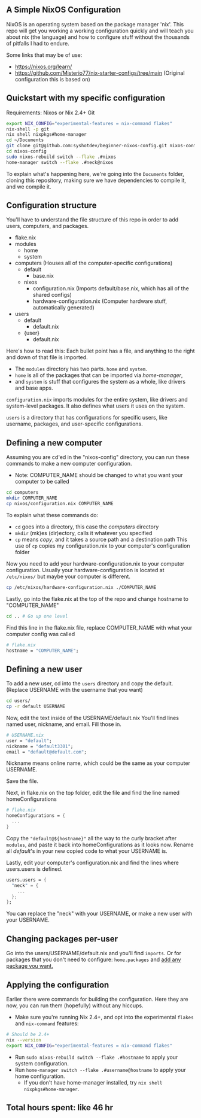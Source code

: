 ## A Simple NixOS Configuration

NixOS is an operating system based on the package manager 'nix'.
This repo will get you working a working configuration quickly and will teach you 
about nix (the language) and how to configure stuff without the thousands of pitfalls I had to endure.

Some links that may be of use:

- https://nixos.org/learn/
- https://github.com/Misterio77/nix-starter-configs/tree/main (Original configuration this is based on)

## Quickstart with my specific configuration

Requirements:
Nixos or Nix 2.4+
Git

```bash
export NIX_CONFIG="experimental-features = nix-command flakes"
nix-shell -p git
nix shell nixpkgs#home-manager
cd ~/Documents
git clone git@github.com:syshotdev/beginner-nixos-config.git nixos-config 
cd nixos-config
sudo nixos-rebuild switch --flake .#nixos
home-manager switch --flake .#neck@nixos
```

To explain what's happening here, we're going into the `Documents` folder, 
cloning this repository, making sure we have dependencies to compile it, and we compile it.


## Configuration structure


You'll have to understand the file structure of this repo in order to add users, computers, and packages.

- flake.nix
- modules
  - home
  - system
- computers  (Houses all of the computer-specific configurations)
  - default
    - base.nix
  - nixos
    - configuration.nix (Imports default/base.nix, which has all of the shared configs)
    - hardware-configuration.nix (Computer hardware stuff, automatically generated)
- users
  - default
    - default.nix
  - {user}
    - default.nix

Here's how to read this:
Each bullet point has a file, and anything to the right and down of that file is imported.


- The `modules` directory has two parts. `home` and `system`.
- `home` is all of the packages that can be imported via *home-manager*,
- and `system` is stuff that configures the system as a whole, like drivers and base apps.

`configuration.nix` imports modules for the entire system, like drivers and system-level packages. 
It also defines what users it uses on the system.

`users` is a directory that has configurations for specific users, like username, packages, and
user-specific configurations.

## Defining a new computer

Assuming you are cd'ed in the "nixos-config" directory, you can run these commands to make a new computer configuration.
- Note: COMPUTER_NAME should be changed to what you want your computer to be called
```bash
cd computers
mkdir COMPUTER_NAME
cp nixos/configuration.nix COMPUTER_NAME
```
To explain what these commands do:
- `cd` goes into a directory, this case the *computers* directory
- `mkdir` (mk)es (dir)ectory, calls it whatever you specified
- `cp` means *copy*, and it takes a source path and a destination path 
This use of `cp` copies my configuration.nix to your computer's configuration folder

Now you need to add your hardware-configuration.nix to your computer configuration.
Usually your hardware-configuration is located at `/etc/nixos/` but maybe your computer is different.
```bash
cp /etc/nixos/hardware-configuration.nix ./COMPUTER_NAME
```

Lastly, go into the flake.nix at the top of the repo and change hostname to "COMPUTER_NAME"
```bash
cd .. # Go up one level
```
Find this line in the flake.nix file, replace COMPUTER_NAME with what your computer config was called
```nix
# flake.nix
hostname = "COMPUTER_NAME";
```

## Defining a new user

To add a new user, cd into the `users` directory and copy the default.
(Replace USERNAME with the username that you want)
```bash
cd users/
cp -r default USERNAME
```

Now, edit the text inside of the USERNAME/default.nix
You'll find lines named user, nickname, and email. Fill those in.
```nix
# USERNAME.nix
user = "default";
nickname = "default3301";
email = "default@default.com";
```

Nickname means online name, which could be the same as your computer USERNAME.

Save the file.

Next, in flake.nix on the top folder, edit the file and find the line named homeConfigurations

```nix
# flake.nix
homeConfigurations = {
  ...
}
```
Copy the `"default@${hostname}"` all the way to the curly bracket after `modules`,
and paste it back into homeConfigurations as it looks now.
Rename all *default*'s in your new copied code to what your USERNAME is.

Lastly, edit your computer's configuration.nix and find the lines where users.users is defined.
```nix
users.users = {
  "neck" = {
    ...
  };
};
```
You can replace the "neck" with your USERNAME, or make a new user with your USERNAME.

## Changing packages per-user

Go into the users/USERNAME/default.nix and you'll find `imports`.
Or for packages that you don't need to configure: `home.packages` and [add any package you want.](https://search.nixos.org)

## Applying the configuration

Earlier there were commands for building the configuration.
Here they are now, you can run them (hopefully) without any hiccups.

- Make sure you're running Nix 2.4+, and opt into the experimental `flakes` and `nix-command` features:
```bash
# Should be 2.4+
nix --version
export NIX_CONFIG="experimental-features = nix-command flakes"
```

- Run `sudo nixos-rebuild switch --flake .#hostname` to apply your system
  configuration.
- Run `home-manager switch --flake .#username@hostname` to apply your home
  configuration.
  - If you don't have home-manager installed, try `nix shell nixpkgs#home-manager`.


## Total hours spent: like 46 hr
